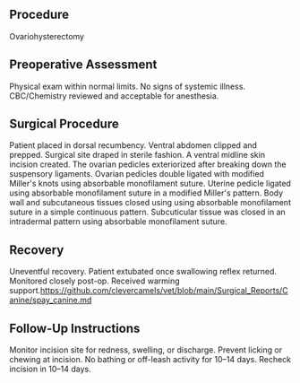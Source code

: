 ## Procedure
Ovariohysterectomy

## Preoperative Assessment
Physical exam within normal limits. No signs of systemic illness. CBC/Chemistry reviewed and acceptable for anesthesia.

## Surgical Procedure
Patient placed in dorsal recumbency. Ventral abdomen clipped and prepped. Surgical site draped in sterile fashion. A ventral midline skin incision created. The ovarian pedicles exteriorized after breaking down the suspensory ligaments. Ovarian pedicles double ligated with modified Miller's knots using absorbable monofilament suture. Uterine pedicle ligated using absorbable monofilament suture in a modified Miller's pattern. Body wall and subcutaneous tissues closed using using absorbable monofilament suture in a simple continuous pattern.  Subcuticular tissue was closed in an intradermal pattern using absorbable monofilament suture.

## Recovery
Uneventful recovery. Patient extubated once swallowing reflex returned. Monitored closely post-op. Received warming support.https://github.com/clevercamels/vet/blob/main/Surgical_Reports/Canine/spay_canine.md

## Follow-Up Instructions
Monitor incision site for redness, swelling, or discharge. Prevent licking or chewing at incision. No bathing or off-leash activity for 10–14 days. Recheck incision in 10–14 days.
